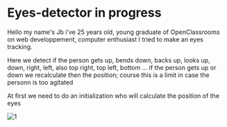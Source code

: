 # Eyes-detector in progress

  Hello my name's Jb i've 25 years old, young graduate of OpenClassrooms on web developpement, computer enthusiast I tried to make an eyes tracking.

Here we detect if the person gets up, bends down, backs up, looks up, down, right, left, also top right, top left, bottom ... if the person gets up or down we recalculate then the position; course this is a limit in case the personn is too agitated




At first we need to do an initialization who will calculate the position of the eyes

![1](https://user-images.githubusercontent.com/54853371/64656121-a991ce80-d42e-11e9-8d7b-f63e0fb890a0.jpg)









